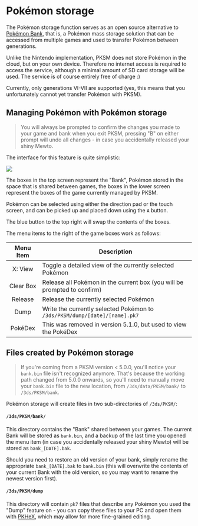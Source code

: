 # Pokémon storage

The Pokémon storage function serves as an open source alternative to
[Pokémon Bank](https://www.nintendo.com/games/detail/pokemon-bank-3ds), that
is, a Pokémon mass storage solution that can be accessed from multiple
games and used to transfer Pokémon between generations.

Unlike the Nintendo implementation, PKSM does not store Pokémon in the
cloud, but on your own device. Therefore no internet access is
required to access the service, although a minimal amount of SD card
storage will be used. The service is of course entirely free of charge
:)

Currently, only generations VI-VII are supported (yes, this means that
you unfortunately cannot yet transfer Pokémon with PKSM).

## Managing Pokémon with Pokémon storage

> You will always be prompted to confirm the changes you made to your
> game and bank when you exit PKSM, pressing "B" on either prompt will
> undo all changes - in case you accidentally released your shiny
> Mewto.

The interface for this feature is quite simplistic:

![](https://i.imgur.com/2Vt1dYE.png)

The boxes in the top screen represent the "Bank", Pokémon stored in
the space that is shared between games, the boxes in the lower screen
represent the boxes of the game currently managed by PKSM.

Pokémon can be selected using either the direction pad or the touch
screen, and can be picked up and placed down using the `A` button.

The blue button to the top right will swap the contents of the boxes.

The menu items to the right of the game boxes work as follows:

| Menu Item | Description                                                                |
| :-------: | -------------------------------------------------------------------------- |
|  X: View  | Toggle a detailed view of the currently selected Pokémon                   |
| Clear Box | Release all Pokémon in the current box (you will be prompted to confirm)   |
|  Release  | Release the currently selected Pokémon                                     |
|    Dump   | Write the currently selected Pokémon to `/3ds/PKSM/dump/[date]/[name].pk7` |
|  PokéDex  | This was removed in version 5.1.0, but used to view the PokéDex            |

## Files created by Pokémon storage

> If you're coming from a PKSM version < 5.0.0, you'll notice your
> `bank.bin` file isn't recognized anymore. That's because the working
> path changed from 5.0.0 onwards, so you'll need to manually move
> your `bank.bin` file to the new location, from
> `/3ds/data/PKSM/bank/` to `/3ds/PKSM/bank`.

Pokémon storage will create files in two sub-directories of
`/3ds/PKSM/`:

#### `/3ds/PKSM/bank/`

This directory contains the "Bank" shared between your games. The
current Bank will be stored as `bank.bin`, and a backup of the last
time you opened the menu item (in case you accidentally released your
shiny Mewto) will be stored as `bank_[DATE].bak`.

Should you need to restore an old version of your bank, simply rename
the appropriate `bank_[DATE].bak` to `bank.bin` (this will overwrite
the contents of your current Bank with the old version, so you may
want to rename the newest version first).

#### `/3ds/PKSM/dump`

This directory will contain `pk7` files that describe any Pokémon you
used the "Dump" feature on - you can copy these files to your PC and
open them with [PKHeX](https://github.com/kwsch/PKHeX), which may
allow for more fine-grained editing.
